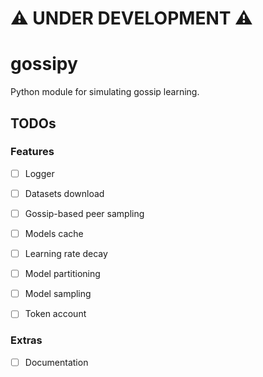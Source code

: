 # :warning: UNDER DEVELOPMENT :warning:

# gossipy 
Python module for simulating gossip learning.

## TODOs

### Features

- [ ] Logger
- [ ] Datasets download
- [ ] Gossip-based peer sampling
- [ ] Models cache
- [ ] Learning rate decay
- [ ] Model partitioning
- [ ] Model sampling
- [ ] Token account


### Extras

- [ ] Documentation
